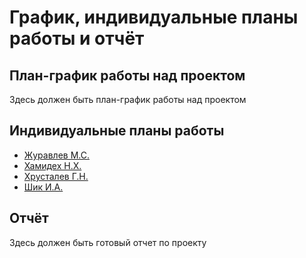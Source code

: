 # График, индивидуальные планы работы и отчёт

## План-график работы над проектом

Здесь должен быть план-график работы над проектом

## Индивидуальные планы работы

- [Журавлев М.С.](zhuravlev.md)
- [Хамидех Н.Х.](khamidekh.md)
- [Хрусталев Г.Н.](khrustalev.md)
- [Шик И.А.](shik.md)

## Отчёт

Здесь должен быть готовый отчет по проекту
